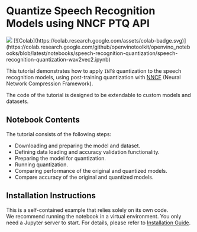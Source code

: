 # Quantize Speech Recognition Models using NNCF PTQ API

<img referrerpolicy="no-referrer-when-downgrade" src="https://static.scarf.sh/a.png?x-pxid=5b5a4db0-7875-4bfb-bdbd-01698b5b1a77&file=notebooks/speech-recognition-quantization/README.md" />
[![Colab](https://colab.research.google.com/assets/colab-badge.svg)](https://colab.research.google.com/github/openvinotoolkit/openvino_notebooks/blob/latest/notebooks/speech-recognition-quantization/speech-recognition-quantization-wav2vec2.ipynb)

This tutorial demonstrates how to apply `INT8` quantization to the speech recognition models,
using post-training quantization with [NNCF](https://docs.openvino.ai/2024/openvino-workflow/model-optimization-guide/quantizing-models-post-training.html) (Neural Network Compression Framework).

The code of the tutorial is designed to be extendable to custom models and datasets.

## Notebook Contents

The tutorial consists of the following steps:

* Downloading and preparing the model and dataset.
* Defining data loading and accuracy validation functionality.
* Preparing the model for quantization.
* Running quantization.
* Comparing performance of the original and quantized models.
* Compare accuracy of the original and quantized models.

## Installation Instructions

This is a self-contained example that relies solely on its own code.</br>
We recommend  running the notebook in a virtual environment. You only need a Jupyter server to start.
For details, please refer to [Installation Guide](../../README.md).
